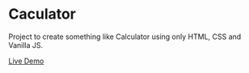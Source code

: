 # Caculator

Project to create something like Calculator using only HTML, CSS and Vanilla JS.

[Live Demo](https://ntpon.github.io/calculator/)

